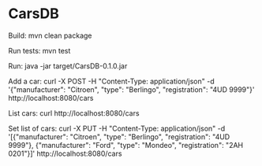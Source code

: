 # CarsDB
Build:
mvn clean package

Run tests:
mvn test

Run:
java -jar target/CarsDB-0.1.0.jar

Add a car:
curl -X POST -H "Content-Type: application/json" -d '{"manufacturer": "Citroen", "type": "Berlingo", "registration": "4UD 9999"}' http://localhost:8080/cars

List cars:
curl http://localhost:8080/cars

Set list of cars:
curl -X PUT -H "Content-Type: application/json" -d '[{"manufacturer": "Citroen", "type": "Berlingo", "registration": "4UD 9999"}, {"manufacturer": "Ford", "type": "Mondeo", "registration": "2AH 0201"}]' http://localhost:8080/cars

